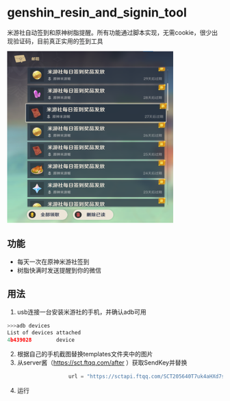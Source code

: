 # genshin_resin_and_signin_tool
米游社自动签到和原神树脂提醒。所有功能通过脚本实现，无需cookie，很少出现验证码，目前真正实用的签到工具

<img src="https://github.com/goldencorner/dataset/blob/main/_images/demo_resin.png" alt="demo_resin" width="388" height="400">

## 功能
- 每天一次在原神米游社签到
- 树脂快满时发送提醒到你的微信
## 用法
1. usb连接一台安装米游社的手机，并确认adb可用
```c
>>>adb devices
List of devices attached
4b439028        device
```

2. 根据自己的手机截图替换templates文件夹中的图片
3. 从server酱（https://sct.ftqq.com/after ）获取SendKey并替换
```python
                    url = "https://sctapi.ftqq.com/SCT205640T7uk4aHXd7sNje9MwcreSHWcA.send"
```
4. 运行
